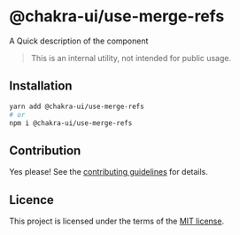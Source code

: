 # @chakra-ui/use-merge-refs

A Quick description of the component

> This is an internal utility, not intended for public usage.

## Installation

```sh
yarn add @chakra-ui/use-merge-refs
# or
npm i @chakra-ui/use-merge-refs
```

## Contribution

Yes please! See the
[contributing guidelines](https://github.com/chakra-ui/chakra-ui/blob/master/CONTRIBUTING.md)
for details.

## Licence

This project is licensed under the terms of the
[MIT license](https://github.com/chakra-ui/chakra-ui/blob/master/LICENSE).
